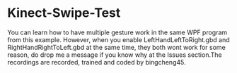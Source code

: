 # Kinect-Swipe-Test
You can learn how to have multiple gesture work in the same WPF program from this example. However, when you enable LeftHandLeftToRight.gbd and RightHandRightToLeft.gbd at the same time, they both wont work for some reason, do drop me a message if you know why at the Issues section.The recordings are recorded, trained and coded by bingcheng45. 
